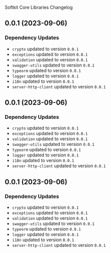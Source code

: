 Softkit Core Libraries Changelog
## 0.0.1 (2023-09-06)

### Dependency Updates

* `crypto` updated to version `0.0.1`
* `exceptions` updated to version `0.0.1`
* `validation` updated to version `0.0.1`
* `swagger-utils` updated to version `0.0.1`
* `typeorm` updated to version `0.0.1`
* `logger` updated to version `0.0.1`
* `i18n` updated to version `0.0.1`
* `server-http-client` updated to version `0.0.1`
## 0.0.1 (2023-09-06)

### Dependency Updates

* `crypto` updated to version `0.0.1`
* `exceptions` updated to version `0.0.1`
* `validation` updated to version `0.0.1`
* `swagger-utils` updated to version `0.0.1`
* `typeorm` updated to version `0.0.1`
* `logger` updated to version `0.0.1`
* `i18n` updated to version `0.0.1`
* `server-http-client` updated to version `0.0.1`
## 0.0.1 (2023-09-06)

### Dependency Updates

* `crypto` updated to version `0.0.1`
* `exceptions` updated to version `0.0.1`
* `validation` updated to version `0.0.1`
* `swagger-utils` updated to version `0.0.1`
* `typeorm` updated to version `0.0.1`
* `logger` updated to version `0.0.1`
* `i18n` updated to version `0.0.1`
* `server-http-client` updated to version `0.0.1`

